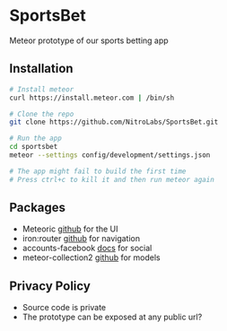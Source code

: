 SportsBet
==========
Meteor prototype of our sports betting app

Installation
--------------
```sh
# Install meteor
curl https://install.meteor.com | /bin/sh

# Clone the repo
git clone https://github.com/NitroLabs/SportsBet.git

# Run the app
cd sportsbet
meteor --settings config/development/settings.json

# The app might fail to build the first time
# Press ctrl+c to kill it and then run meteor again
```

Packages
--------
* Meteoric [github](https://github.com/meteoric/meteor-ionic) for the UI
* iron:router [github](https://github.com/EventedMind/iron-router) for navigation
* accounts-facebook [docs](http://docs.meteor.com/#/full/accounts_api) for social
* meteor-collection2 [github](https://github.com/aldeed/meteor-collection2) for models

 
Privacy Policy
--------------
* Source code is private
* The prototype can be exposed at any public url?

